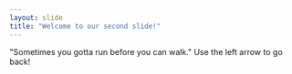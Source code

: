 ```yaml
---
layout: slide
title: "Welcome to our second slide!"
---
```

"Sometimes you gotta run before you can walk."
Use the left arrow to go back!
